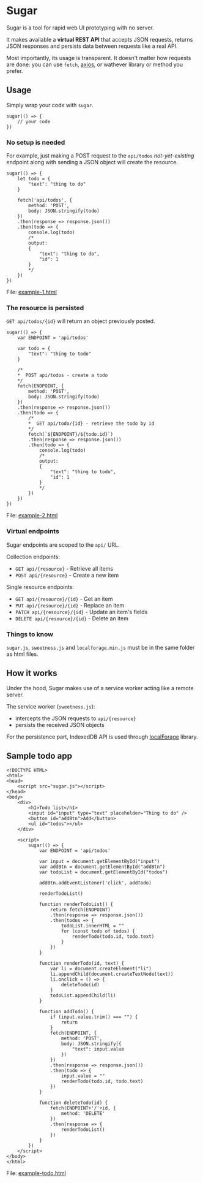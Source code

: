 # Sugar

Sugar is a tool for rapid web UI prototyping with no server.

It makes available a **virtual REST API** that accepts JSON requests, returns JSON responses and persists data between requests like a real API.

Most importantly, its usage is transparent. It doesn't matter how requests are done: you can use `fetch`, [axios](https://github.com/axios/axios), or wathever 
library or method you prefer.

## Usage

Simply wrap your code with `sugar`.

```
sugar(() => {
    // your code
})
```

### No setup is needed

For example, just making a POST request to the `api/todos` *not-yet-existing* endpoint along with sending a JSON object will create the resource.

```
sugar(() => {
    let todo = {
        "text": "thing to do"
    }

    fetch('api/todos', {
        method: 'POST',
        body: JSON.stringify(todo)
    })
    .then(response => response.json())
    .then(todo => {
        console.log(todo)
        /* 
        output:
        {
            "text": "thing to do",
            "id": 1
        }
        */
    })
})
```

File: [example-1.html](example-1.html)

### The resource is persisted

`GET api/todos/{id}` will return an object previously posted.

```
sugar(() => {
    var ENDPOINT = 'api/todos'
    
    var todo = {
        "text": "thing to todo"
    }
    
    /*
    *  POST api/todos - create a todo
    */
    fetch(ENDPOINT, {
        method: 'POST',
        body: JSON.stringify(todo)
    })
    .then(response => response.json())
    .then(todo => {
        /*
        *  GET api/todo/{id} - retrieve the todo by id
        */
        fetch(`${ENDPOINT}/${todo.id}`)
        .then(response => response.json())
        .then(todo => {
            console.log(todo)
            /*  
            output:
            {
                "text": "thing to todo",
                "id": 1
            }
            */
        })
    })
})
```

File: [example-2.html](example-2.html)

### Virtual endpoints

Sugar endpoints are scoped to the `api/` URL.

Collection endpoints:
- `GET api/{resource}` - Retrieve all items
- `POST api/{resource}` - Create a new item 

Single resource endpoints:
- `GET api/{resource}/{id}` - Get an item
- `PUT api/{resource}/{id}` - Replace an item
- `PATCH api/{resource}/{id}` - Update an item's fields
- `DELETE api/{resource}/{id}` - Delete an item

### Things to know

`sugar.js`, `sweetness.js` and `localforage.min.js` must be in the same folder as html files.

## How it works

Under the hood, Sugar makes use of a service worker acting like a remote server.

The service worker (`sweetness.js`):
- intercepts the JSON requests to `api/{resource}`
- persists the received JSON objects

For the persistence part, IndexedDB API is used through [localForage](https://github.com/localForage/localForage) library.

## Sample todo app

```
<!DOCTYPE HTML>
<html>
<head>
    <script src="sugar.js"></script>
</head>
<body>
    <div>
        <h1>Todo list</h1>
        <input id="input" type="text" placeholder="Thing to do" />
        <button id="addBtn">Add</button>
        <ul id="todos"></ul>
    </div>
    
    <script>
        sugar(() => {
            var ENDPOINT = 'api/todos'

            var input = document.getElementById("input")
            var addBtn = document.getElementById("addBtn")
            var todoList = document.getElementById("todos")

            addBtn.addEventListener('click', addTodo)

            renderTodoList()

            function renderTodoList() {
                return fetch(ENDPOINT)
                .then(response => response.json())
                .then(todos => {
                    todoList.innerHTML = ""
                    for (const todo of todos) {
                        renderTodo(todo.id, todo.text)
                    }
                })
            }
            
            function renderTodo(id, text) {
                var li = document.createElement("li")
                li.appendChild(document.createTextNode(text))
                li.onclick = () => {
                    deleteTodo(id)
                }
                todoList.appendChild(li)
            }
            
            function addTodo() {
                if (input.value.trim() === "") {
                    return
                }
                fetch(ENDPOINT, {
                    method: 'POST',
                    body: JSON.stringify({
                        "text": input.value
                    })
                })
                .then(response => response.json())
                .then(todo => {
                    input.value = ""
                    renderTodo(todo.id, todo.text)
                })
            }
            
            function deleteTodo(id) {
                fetch(ENDPOINT+'/'+id, {
                    method: 'DELETE'
                })
                .then(response => {
                    renderTodoList()
                })
            }
        })
    </script>
</body>
</html>
```

File: [example-todo.html](example-todo.html)